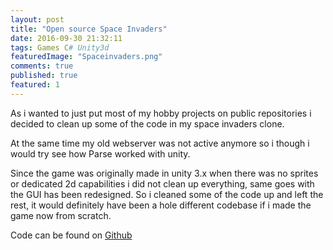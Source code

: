 ```yaml
---
layout: post
title: "Open source Space Invaders"
date: 2016-09-30 21:32:11
tags: Games C# Unity3d
featuredImage: "Spaceinvaders.png"
comments: true
published: true
featured: 1
---
```



As i wanted to just put most of my hobby projects on public repositories i decided to clean up some of the code in my space invaders clone.

At the same time my old webserver was not active anymore so i though i would try see how Parse worked with unity.

Since the game was originally made in unity 3.x when there was no sprites or dedicated 2d capabilities i did not clean up everything, same goes with the GUI has been redesigned.
So i cleaned some of the code up and left the rest, it would definitely have been a hole different codebase if i made the game now from scratch.

Code can be found on <a href="https://github.com/cbpetersen/space-invaders-unity" target="_blank">Github</a>

